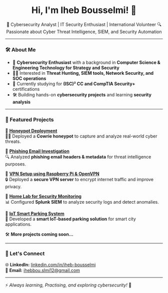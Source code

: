 <h1 align="center">Hi, I'm Iheb Bousselmi! 👋</h1>

<p align="center">
🚀 Cybersecurity Analyst | IT Security Enthusiast | International Volunteer  
🔍 Passionate about Cyber Threat Intelligence, SIEM, and Security Automation  
</p>

---

### 🛠 About Me  

- 🔐 **Cybersecurity Enthusiast** with a background in **Computer Science & Engineering Technology for Strategy and Security**  
- 🏴‍☠️ Interested in **Threat Hunting, SIEM tools, Network Security, and SOC operations**  
- 🎯 Currently studying for **(ISC)² CC and CompTIA Security+** certifications  
- 🛠 Building hands-on **cybersecurity projects** and learning **security analysis**  

---

### 📌 Featured Projects  

📌 **[Honeypot Deployment](https://github.com/iheb457/honeypot-analysis)**  
🕵️‍♂️ Deployed a **Cowrie honeypot** to capture and analyze real-world cyber threats.  

📌 **[Phishing Email Investigation](https://github.com/iheb457/phishing-analysis)**  
🔍 Analyzed **phishing email headers & metadata** for threat intelligence purposes.  

📌 **[VPN Setup using Raspberry Pi & OpenVPN](https://github.com/iheb457/raspberry-vpn)**  
🔒 Deployed a **secure VPN server** to encrypt internet traffic and improve privacy.  

📌 **[Home Lab for Security Monitoring](https://github.com/iheb457/security-lab)**  
📊 Configured **Splunk SIEM** to analyze security logs and detect anomalies.  

📌 **[IoT Smart Parking System](https://github.com/iheb457/iot-parking)**  
🚗 Developed a **smart IoT-based parking solution** for smart city applications.  

🛠 **More projects coming soon...**  
 
---

### 🔗 Let's Connect  

🌐 **LinkedIn:** [linkedin.com/in/iheb-bousselmi](https://www.linkedin.com/in/iheb-bousselmi)  
📧 **Email:** [ihebbou.slmi12@gmail.com](mailto:ihebbou.slmi12@gmail.com)  

---

⚡ _Always learning, Practising, and exploring cybersecurity!_ 🚀  
